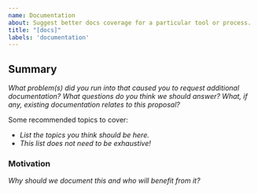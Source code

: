 ```yaml
---
name: Documentation
about: Suggest better docs coverage for a particular tool or process.
title: "[docs]"
labels: 'documentation'
---
```


<!--
  To make it easier for us to help you, please include as much useful information as possible.

  Before opening a new issue, please search existing issues https://github.com/kitabisa/teler-proxy/issues
-->

## Summary

_What problem(s) did you run into that caused you to request additional documentation? What questions do you think we should answer? What, if any, existing documentation relates to this proposal?_

Some recommended topics to cover:

- _List the topics you think should be here._
- _This list does not need to be exhaustive!_

### Motivation

_Why should we document this and who will benefit from it?_